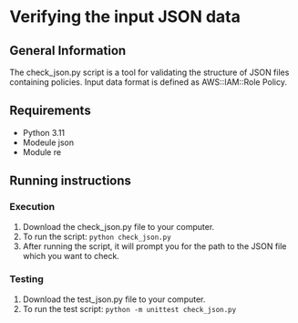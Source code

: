 # Verifying the input JSON data


## General Information
The check_json.py script is a tool for validating the structure of JSON files containing policies. Input data format is defined as AWS::IAM::Role Policy.


## Requirements
- Python 3.11
- Modeule json
- Module re


## Running instructions

### Execution
1. Download the check_json.py file to your computer.
2. To run the script:
`python check_json.py`
3. After running the script, it will prompt you for the path to the JSON file which you want to check.

### Testing
1. Download the test_json.py file to your computer.
2. To run the test script:
`python -m unittest check_json.py`
